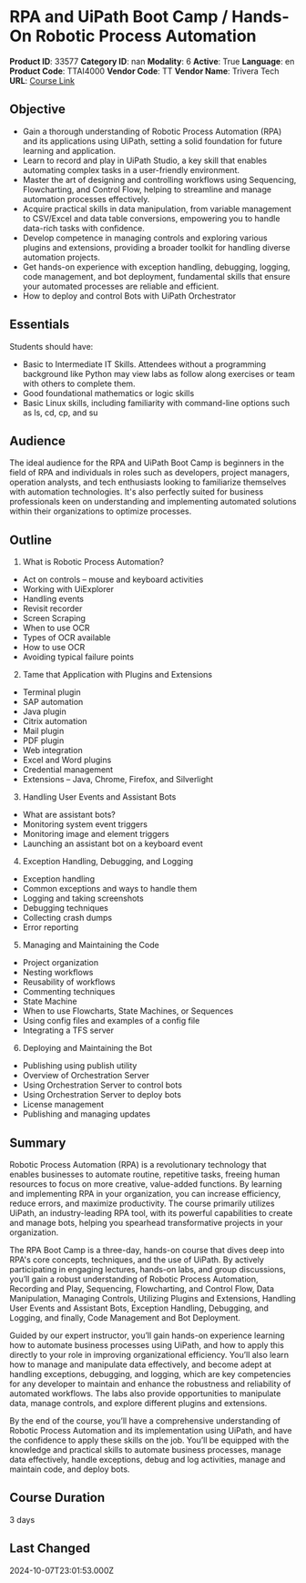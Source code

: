 # RPA and UiPath Boot Camp / Hands-On Robotic Process Automation

**Product ID**: 33577
**Category ID**: nan
**Modality**: 6
**Active**: True
**Language**: en
**Product Code**: TTAI4000
**Vendor Code**: TT
**Vendor Name**: Trivera Tech
**URL**: [Course Link](https://www.fastlaneus.com/course/triveratech-ttai4000)

## Objective
- Gain a thorough understanding of Robotic Process Automation (RPA) and its applications using UiPath, setting a solid foundation for future learning and application.
- Learn to record and play in UiPath Studio, a key skill that enables automating complex tasks in a user-friendly environment.
- Master the art of designing and controlling workflows using Sequencing, Flowcharting, and Control Flow, helping to streamline and manage automation processes effectively.
- Acquire practical skills in data manipulation, from variable management to CSV/Excel and data table conversions, empowering you to handle data-rich tasks with confidence.
- Develop competence in managing controls and exploring various plugins and extensions, providing a broader toolkit for handling diverse automation projects.
- Get hands-on experience with exception handling, debugging, logging, code management, and bot deployment, fundamental skills that ensure your automated processes are reliable and efficient.
- How to deploy and control Bots with UiPath Orchestrator

## Essentials
Students should have:



- Basic to Intermediate IT Skills. Attendees without a programming background like Python may view labs as follow along exercises or team with others to complete them.
- Good foundational mathematics or logic skills
- Basic Linux skills, including familiarity with command-line options such as ls, cd, cp, and su

## Audience
The ideal audience for the RPA and UiPath Boot Camp is beginners in the field of RPA and individuals in roles such as developers, project managers, operation analysts, and tech enthusiasts looking to familiarize themselves with automation technologies. It's also perfectly suited for business professionals keen on understanding and implementing automated solutions within their organizations to optimize processes.

## Outline
1. What is Robotic Process Automation?


- Act on controls – mouse and keyboard activities
- Working with UiExplorer
- Handling events
- Revisit recorder
- Screen Scraping
- When to use OCR
- Types of OCR available
- How to use OCR
- Avoiding typical failure points
2.  Tame that Application with Plugins and Extensions


- Terminal plugin
- SAP automation
- Java plugin
- Citrix automation
- Mail plugin
- PDF plugin
- Web integration
- Excel and Word plugins
- Credential management
- Extensions – Java, Chrome, Firefox, and Silverlight
3.  Handling User Events and Assistant Bots


- What are assistant bots?
- Monitoring system event triggers
- Monitoring image and element triggers
- Launching an assistant bot on a keyboard event
4.  Exception Handling, Debugging, and Logging


- Exception handling
- Common exceptions and ways to handle them
- Logging and taking screenshots
- Debugging techniques
- Collecting crash dumps
- Error reporting
5.  Managing and Maintaining the Code


- Project organization
- Nesting workflows
- Reusability of workflows
- Commenting techniques
- State Machine
- When to use Flowcharts, State Machines, or Sequences
- Using config files and examples of a config file
- Integrating a TFS server
6.  Deploying and Maintaining the Bot


- Publishing using publish utility
- Overview of Orchestration Server
- Using Orchestration Server to control bots
- Using Orchestration Server to deploy bots
- License management
- Publishing and managing updates

## Summary
Robotic Process Automation (RPA) is a revolutionary technology that enables businesses to automate routine, repetitive tasks, freeing human resources to focus on more creative, value-added functions. By learning and implementing RPA in your organization, you can increase efficiency, reduce errors, and maximize productivity. The course primarily utilizes UiPath, an industry-leading RPA tool, with its powerful capabilities to create and manage bots, helping you spearhead transformative projects in your organization.

The RPA Boot Camp is a three-day, hands-on course that dives deep into RPA's core concepts, techniques, and the use of UiPath. By actively participating in engaging lectures, hands-on labs, and group discussions, you’ll gain a robust understanding of Robotic Process Automation, Recording and Play, Sequencing, Flowcharting, and Control Flow, Data Manipulation, Managing Controls, Utilizing Plugins and Extensions, Handling User Events and Assistant Bots, Exception Handling, Debugging, and Logging, and finally, Code Management and Bot Deployment.

Guided by our expert instructor, you’ll gain hands-on experience learning how to automate business processes using UiPath, and how to apply this directly to your role in improving organizational efficiency. You’ll also learn how to manage and manipulate data effectively, and become adept at handling exceptions, debugging, and logging, which are key competencies for any developer to maintain and enhance the robustness and reliability of automated workflows. The labs also provide opportunities to manipulate data, manage controls, and explore different plugins and extensions.

By the end of the course, you’ll have a comprehensive understanding of Robotic Process Automation and its implementation using UiPath, and have the confidence to apply these skills on the job. You’ll be equipped with the knowledge and practical skills to automate business processes, manage data effectively, handle exceptions, debug and log activities, manage and maintain code, and deploy bots.

## Course Duration
3 days

## Last Changed
2024-10-07T23:01:53.000Z
